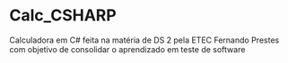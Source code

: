 # Calc_CSHARP

Calculadora em C# feita na matéria de DS 2 pela ETEC Fernando Prestes com objetivo de consolidar o aprendizado em teste de software 
